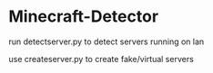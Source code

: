 # Minecraft-Detector

run detectserver.py to detect servers running on lan

use createserver.py to create fake/virtual servers
